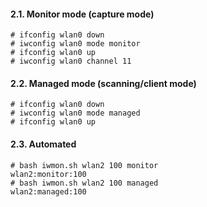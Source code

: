 #### 2.1. Monitor mode (capture mode)
```
# ifconfig wlan0 down
# iwconfig wlan0 mode monitor
# ifconfig wlan0 up
# iwconfig wlan0 channel 11
```


#### 2.2. Managed mode (scanning/client mode)
```
# ifconfig wlan0 down
# iwconfig wlan0 mode managed
# ifconfig wlan0 up
```


#### 2.3. Automated
```
# bash iwmon.sh wlan2 100 monitor
wlan2:monitor:100
# bash iwmon.sh wlan2 100 managed
wlan2:managed:100
```
